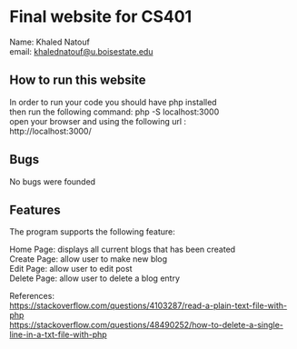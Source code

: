 # Final website for CS401

Name: Khaled Natouf <br />
email: khalednatouf@u.boisestate.edu <br />

## How to run this website

In order to run your code you should have php installed <br />
then run the following command: php -S localhost:3000 <br />
open your browser and using the following url : <br />
http://localhost:3000/

## Bugs
No bugs were founded

## Features

The program supports the following feature: <br />

Home Page: displays all current blogs that has been created <br />
Create Page: allow user to make new blog<br />
Edit Page: allow user to edit post <br />
Delete Page: allow user to delete a blog entry <br />

References: <br />
https://stackoverflow.com/questions/4103287/read-a-plain-text-file-with-php<br />
https://stackoverflow.com/questions/48490252/how-to-delete-a-single-line-in-a-txt-file-with-php

